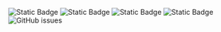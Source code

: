 ![Static Badge](https://img.shields.io/badge/blacklists-60-000000) ![Static Badge](https://img.shields.io/badge/blacklisted-2720162-cc0000) ![Static Badge](https://img.shields.io/badge/whitelisted-2242-00CC00) ![Static Badge](https://img.shields.io/badge/streaming_blacklist-28106-000000) ![GitHub issues](https://img.shields.io/github/issues/fabriziosalmi/blacklists)
